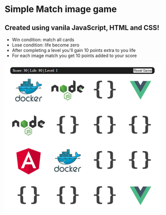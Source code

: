# Simple Match image game 
## Created using vanila JavaScript, HTML and CSS!

- Win condition: match all cards
- Lose condition: life become zero
- After completing a level you'll gain 10 points extra to you life
- For each image match you get 10 points added to your score

![game prewiew](./images/game.png)